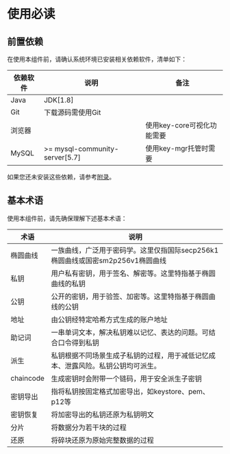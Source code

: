 # 使用必读

## 前置依赖
在使用本组件前，请确认系统环境已安装相关依赖软件，清单如下：

| 依赖软件 | 说明 |备注|
| --- | --- | --- |
| Java | JDK[1.8] | |
| Git | 下载源码需使用Git | |
| 浏览器 |  | 使用key-core可视化功能需要|
| MySQL | >= mysql-community-server[5.7] | 使用key-mgr托管时需要|


如果您还未安装这些依赖，请参考[附录](../appendix.md)。

## 基本术语

使用本组件前，请先确保理解下述基本术语：

| 术语 | 说明 |
| --- | --- |
| 椭圆曲线 | 一族曲线，广泛用于密码学。这里仅指国际secp256k1椭圆曲线或国密sm2p256v1椭圆曲线 |
| 私钥 | 用户私有密钥，用于签名、解密等。这里特指基于椭圆曲线的私钥 |
| 公钥 | 公开的密钥，用于验签、加密等。这里特指基于椭圆曲线的公钥| 
| 地址 | 由公钥经特定哈希方式生成的账户地址| 
| 助记词 | 一串单词文本，解决私钥难以记忆、表达的问题。可结合口令得到私钥 | 
| 派生 | 私钥根据不同场景生成子私钥的过程，用于减低记忆成本、泄露风险。私钥公钥均可派生。| 
| chaincode | 生成密钥时会附带一个链码，用于安全派生子密钥| 
| 密钥导出 | 指将私钥按固定格式加密导出，如keystore、pem、p12等|
| 密钥恢复 | 将加密导出的私钥还原为私钥明文|
| 分片 | 将数据分为若干块的过程| 
| 还原 | 将碎块还原为原始完整数据的过程|

